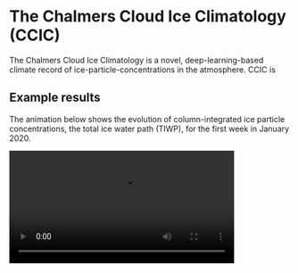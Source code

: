 # The Chalmers Cloud Ice Climatology (CCIC)

The Chalmers Cloud Ice Climatology is a novel, deep-learning-based climate
record of ice-particle-concentrations in the atmosphere. CCIC is 


## Example results

The animation below shows the evolution of column-integrated ice particle
concentrations, the total ice water path (TIWP), for the first week in January
2020.

<div style="width:100%;height:100%;overflow:hidden;"> 
  <video src="https://user-images.githubusercontent.com/28195522/266384146-9e1e89eb-1b68-46a7-8c63-3788b41b73d7.mp4" controls="controls" style="width:80%;" title="TIWP evolution for January 2020">
  </video>
</div>

## Relevance

The TIWP quantifies the amount of ice particles in clouds. High TIWP values
occur in clouds that are high or thick enough to reach temperatures where cloud
droplets freeze. TIWP thus traces clouds in the atmosphere and can be used to
study and track storms. Moreover, ice clouds play a crucial role in regulating
the radiative energy balance of the atmosphere.

The CCIC TIWP estimates have been thoroughly validated and shown to be
consistent with in-situ and air-borne and ground-based cloud-radar measurements
{cite:p}`amell_2023_ccic`. To the best of our knowledge, the CCIC TIWP 
is the only thoroughly-validated, high-resolution climate data record of TIWP
that is currently available.

In addition, CCIC can provide other cloud-related variables such as
the 3D distribution of ice-particle concentrations in the atmosphere (the total
ice water content, TIWC), two-dimensional and three-dimensional cloud
probabilities, as well as a three dimensional cloud classification. Due to
storage limitations, these products are not currently distributed with the CCIC
data record. However, users can access these estimates by running their own
retrievals locally.


## Applications

The CCIC dataset comprises multidecadal AI-powered cloud retrievals continuously covering all longitudes between 60º S and 60º N. A convolutional neural network is used to infer cloud properties from only one channel of geostationary satellite images from either the CPCIR {cite}`Janowiak_2001_RealTime, Janowiak_2017_CPCIR` or GridSat {cite}`Knapp_2014_CDR, knapp_2011_gridsat` data products. The retrieval implementation and its validation has been described in an pre-print recently published in EGUSphere {cite}`amell_2023_ccic`. Suggested analyses of the CCIC data include, among others, long-term climate analyses and studies of cloud processes.


<div style="width:100%;height:100%;overflow:hidden;"> 
  <video src="https://user-images.githubusercontent.com/28195522/266384146-9e1e89eb-1b68-46a7-8c63-3788b41b73d7.mp4" controls="controls" style="width:100%;height:100%;" title="TIWP evolution for January 2020">
  </video>
</div>




## References

```{bibliography}
```

